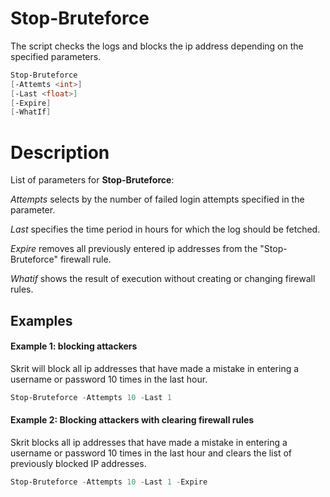# Stop-Bruteforce

The script checks the logs and blocks the ip address depending on the specified parameters.

``` Powershell
Stop-Bruteforce
[-Attemts <int>]
[-Last <float>]
[-Expire]
[-WhatIf]

```

# Description

List of parameters for **Stop-Bruteforce**:

_Attempts_ selects by the number of failed login attempts specified in the parameter.

_Last_ specifies the time period in hours for which the log should be fetched.

_Expire_ removes all previously entered ip addresses from the "Stop-Bruteforce" firewall rule.

_Whatif_ shows the result of execution without creating or changing firewall rules.

## Examples

#### Example 1: blocking attackers
Skrit will block all ip addresses that have made a mistake in entering a username or password 10 times in the last hour.

``` Powershell
Stop-Bruteforce -Attempts 10 -Last 1
````

#### Example 2: Blocking attackers with clearing firewall rules

Skrit blocks all ip addresses that have made a mistake in entering a username or password 10 times in the last hour and clears the list of previously blocked IP addresses.

``` Powershell
Stop-Bruteforce -Attempts 10 -Last 1 -Expire
````

